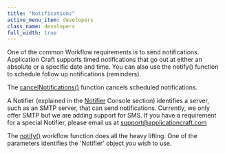 ```yaml
---
title: "Notifications"
active_menu_item: developers
class_name: developers
full_width: true
---
```



One of the common Workflow requirements is to send notifications. Application Craft supports timed notifications that go out at either an absolute or a specific date and time. You can also use the notify() function to schedule follow up notifications (reminders).

The [cancelNotifications()](../../../scripting-apis/client-api/workflow-functions/cancelnotificationsforinstance) function cancels scheduled notifications.

A Notifier (explained in the [Notifier](../../the-console/console-tabs/notifiers) Console section) identifies a server, such as an SMTP server, that can send notifications. Currently, we only offer SMTP but we are adding support for SMS. If you have a requirement for a special Notifier, please email us at [support@applicationcraft.com](mailto:support@applicationcraft.com)

The [notify()](../../../scripting-apis/client-api/workflow-functions/notify) workflow function does all the heavy lifting. One of the parameters identifies the 'Notifier' object you wish to use.

